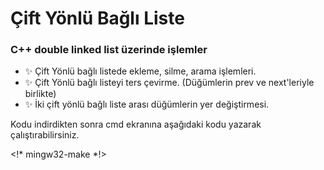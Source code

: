 # Çift Yönlü Bağlı Liste
### C++ double linked list üzerinde işlemler
- ✨ Çift Yönlü bağlı listede ekleme, silme, arama işlemleri.
- ✨ Çift Yönlü bağlı listeyi ters çevirme. (Düğümlerin prev ve next'leriyle birlikte)
- ✨ İki çift yönlü bağlı liste arası düğümlerin yer değiştirmesi.

Kodu indirdikten sonra cmd ekranına aşağıdaki kodu yazarak çalıştırabilirsiniz.

<!* mingw32-make *!>

